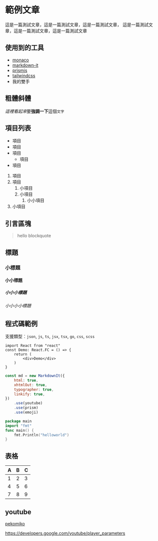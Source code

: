 # 範例文章

這是一篇測試文章，這是一篇測試文章，這是一篇測試文章，
這是一篇測試文章，這是一篇測試文章，這是一篇測試文章

## 使用到的工具

- [monaco](https://github.com/Microsoft/monaco-editor)
- [markdown-it](https://github.com/markdown-it/markdown-it)
- [prismjs](https://prismjs.com/)
- [tailwindcss](https://tailwindcss.com/)
- 我的雙手

## 粗體斜體

*這裡看起來*要**強調一下**這個`文字`

## 項目列表

- 項目
- 項目
- 項目
  - 項目
- 項目

1. 項目
2. 項目
   1. 小項目
   2. 小項目
      1. 小小項目
3. 小項目

## 引言區塊

> hello blockquote

## 標題

### 小標題

#### 小小標題

##### 小小小標題

###### 小小小小標題

## 程式碼範例

支援類型︰`json`, `js`, `ts`, `jsx`, `tsx`, `go`, `css`, `scss`

```tsx
import React from "react"
const Demo: React.FC = () => {
	return (
		<div>Demo</div>
	)
}
```

```js
const md = new MarkdownIt({
	html: true,
	xhtmlOut: true,
	typographer: true,
	linkify: true,
})
	.use(youtube)
	.use(prism)
	.use(emoji)
```

```go
package main
import "fmt"
func main() {
	fmt.Println("helloworld")
}
```

## 表格

| A   | B   | C   |
| --- | --- | --- |
| 1   | 2   | 3   |
| 4   | 5   | 6   |
| 7   | 8   | 9   |

## youtube

[pekomiko](yt:uRB1G0cKpIk)

https://developers.google.com/youtube/player_parameters
